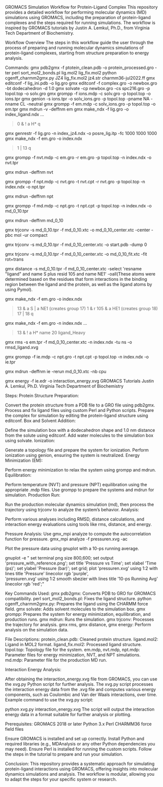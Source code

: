 GROMACS Simulation Workflow for Protein-Ligand Complex
This repository provides a detailed workflow for performing molecular dynamics (MD) simulations using GROMACS, including the preparation of protein-ligand complexes and the steps required for running simulations. The workflow is inspired by GROMACS tutorials by Justin A. Lemkul, Ph.D., from Virginia Tech Department of Biochemistry.

Workflow Overview
The steps in this workflow guide the user through the process of preparing and running molecular dynamics simulations of protein-ligand complexes, starting from structure preparation to energy analysis.

Commands:
gmx pdb2gmx -f ptotein_clean.pdb -o protein_processed.gro -ter
perl sort_mol2_bonds.pl lig.mol2 lig_fix.mol2
python cgenff_charmm2gmx.py JZ4 lig_fix.mol2 jz4.str charmm36-jul2022.ff
gmx editconf -f lig_ini.pdb -o lig.gro
gmx editconf -f complex.gro -o newbox.gro -bt dodecahedron -d 1.0
gmx solvate -cp newbox.gro -cs spc216.gro -p topol.top -o solv.gro
gmx grompp -f ions.mdp -c solv.gro -p topol.top -o ions.tpr
gmx genion -s ions.tpr -o solv_ions.gro -p topol.top -pname NA -nname CL -neutral
gmx grompp -f em.mdp -c solv_ions.gro -p topol.top -o em.tpr
gmx mdrun -v -deffnm em
gmx make_ndx -f lig.gro -o index_ligand.ndx
...
 > 0 & ! a H*
 > q

gmx genrestr -f lig.gro -n index_jz4.ndx -o posre_lig.itp -fc 1000 1000 1000
gmx make_ndx -f em.gro -o index.ndx
> 1 | 13
> q

gmx grompp -f nvt.mdp -c em.gro -r em.gro -p topol.top -n index.ndx -o nvt.tpr

gmx mdrun -deffnm nvt

gmx grompp -f npt.mdp -c nvt.gro -t nvt.cpt -r nvt.gro -p topol.top -n index.ndx -o npt.tpr

gmx mdrun -deffnm npt

gmx grompp -f md.mdp -c npt.gro -t npt.cpt -p topol.top -n index.ndx -o md_0_10.tpr

gmx mdrun -deffnm md_0_10

gmx trjconv -s md_0_10.tpr -f md_0_10.xtc -o md_0_10_center.xtc -center -pbc mol -ur compact

gmx trjconv -s md_0_10.tpr -f md_0_10_center.xtc -o start.pdb -dump 0

gmx trjconv -s md_0_10.tpr -f md_0_10_center.xtc -o md_0_10_fit.xtc -fit rot+trans

gmx distance -s md_0_10.tpr -f md_0_10_center.xtc -select 'resname "ligand" and name S plus resid 105 and name NE1' -oall(These atoms were determined based on the residues that form interactions in the binding region between the ligand and the protein, as well as the ligand atoms by using Pymol).

gmx make_ndx -f em.gro -o index.ndx
 > 13 & a S | a NE1
 (creates group 17)
 > 1 & r 105 & a HE1
 (creates group 18)
 >17 | 18
 > q

gmx make_ndx -f em.gro -n index.ndx
...
 > 13 & ! a H*
name 20 ligand_Heavy

gmx rms -s em.tpr -f md_0_10_center.xtc -n index.ndx -tu ns -o rmsd_ligand.xvg

gmx grompp -f ie.mdp -c npt.gro -t npt.cpt -p topol.top -n index.ndx -o ie.tpr

gmx mdrun -deffnm ie -rerun md_0_10.xtc -nb cpu

gmx energy -f ie.edr -o interaction_energy.xvg 
GROMACS Tutorials
Justin A. Lemkul, Ph.D.
Virginia Tech Department of Biochemistry

Steps:
Protein Structure Preparation:

Convert the protein structure from a PDB file to a GRO file using pdb2gmx.
Process and fix ligand files using custom Perl and Python scripts.
Prepare the complex for simulation by editing the protein-ligand structure using editconf.
Box and Solvent Addition:

Define the simulation box with a dodecahedron shape and 1.0 nm distance from the solute using editconf.
Add water molecules to the simulation box using solvate.
Ionization:

Generate a topology file and prepare the system for ionization.
Perform ionization using genion, ensuring the system is neutralized.
Energy Minimization (EM):

Perform energy minimization to relax the system using grompp and mdrun.
Equilibration:

Perform temperature (NVT) and pressure (NPT) equilibration using the appropriate .mdp files.
Use grompp to prepare the systems and mdrun for simulation.
Production Run:

Run the production molecular dynamics simulation (md), then process the trajectory using trjconv to analyze the system’s behavior.
Analysis:

Perform various analyses including RMSD, distance calculations, and interaction energy evaluations using tools like rms, distance, and energy.

Pressure Analysis:
Use gmx_mpi analyze to compute the autocorrelation function for pressure.
gmx_mpi analyze -f pressuren.xvg -ac

Plot the pressure data using gnuplot with a 10-ps running average.

gnuplot -e "
set terminal png size 800,600;
set output 'pressure_with_reference.png';
set title 'Pressure vs Time';
set xlabel 'Time (ps)';
set ylabel 'Pressure (bar)';
set grid;
plot 'pressuren.xvg' using 1:2 with lines title 'Pressure' linecolor rgb 'purple', \
     'pressuren.xvg' using 1:2 smooth sbezier with lines title '10-ps Running Avg' linecolor rgb 'red';"

Key Commands Used:
gmx pdb2gmx: Converts PDB to GRO for GROMACS compatibility.
perl sort_mol2_bonds.pl: Fixes the ligand structure.
python cgenff_charmm2gmx.py: Prepares the ligand using the CHARMM force field.
gmx solvate: Adds solvent molecules to the simulation box.
gmx grompp: Prepares the system for energy minimization, equilibration, and production runs.
gmx mdrun: Runs the simulation.
gmx trjconv: Processes the trajectory for analysis.
gmx rms, gmx distance, gmx energy: Perform analysis on the simulation data.

File Descriptions:
protein_clean.pdb: Cleaned protein structure.
ligand.mol2: Ligand in MOL2 format.
ligand_fix.mol2: Processed ligand structure.
topol.top: Topology file for the system.
em.mdp, nvt.mdp, npt.mdp: Parameter files for energy minimization, NVT, and NPT simulations.
md.mdp: Parameter file for the production MD run.

Interaction Energy Analysis:

After obtaining the interaction_energy.xvg file from GROMACS, you can use the xvg.py Python script for further analysis.
The xvg.py script processes the interaction energy data from the .xvg file and computes various energy components, such as Coulombic and Van der Waals interactions, over time.
Example command to use the xvg.py script:

python xvg.py interaction_energy.xvg
The script will output the interaction energy data in a format suitable for further analysis or plotting.

Prerequisites:
GROMACS 2018 or later
Python 3.x
Perl
CHARMM36 force field files


Ensure GROMACS is installed and set up correctly.
Install Python and required libraries (e.g., MDAnalysis or any other Python dependencies you may need).
Ensure Perl is installed for running the custom scripts.
Follow the steps in the tutorial to prepare and run your simulation.

Conclusion:
This repository provides a systematic approach for simulating protein-ligand interactions using GROMACS, offering insights into molecular dynamics simulations and analysis. The workflow is modular, allowing you to adapt the steps for your specific system or research.
